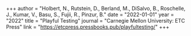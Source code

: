 +++
author = "Holbert, N., Rutstein, D., Berland, M., DiSalvo, B., Roschelle, J., Kumar, V., Basu, S., Fujii, R., Pinzur, B."
date = "2022-01-01"
year = "2022"
title = "Playful Testing"
journal = "Carnegie Mellon University: ETC Press"
link = "https://etcpress.pressbooks.pub/playfultesting/"
+++